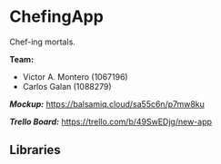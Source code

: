 # ChefingApp
Chef-ing mortals.

**Team:**
* Victor A. Montero (1067196)
* Carlos Galan (1088279)

**_Mockup:_** https://balsamiq.cloud/sa55c6n/p7mw8ku

**_Trello Board:_** https://trello.com/b/49SwEDjg/new-app

## Libraries
